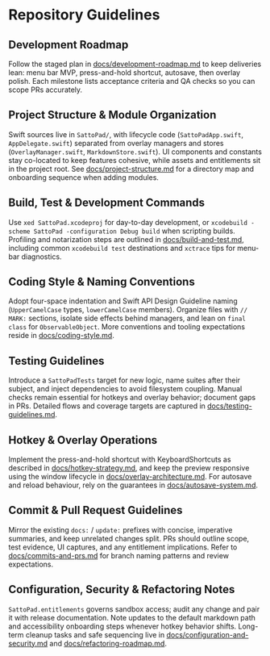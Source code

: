 # Repository Guidelines

## Development Roadmap
Follow the staged plan in [docs/development-roadmap.md](docs/development-roadmap.md) to keep deliveries lean: menu bar MVP, press-and-hold shortcut, autosave, then overlay polish. Each milestone lists acceptance criteria and QA checks so you can scope PRs accurately.

## Project Structure & Module Organization
Swift sources live in `SattoPad/`, with lifecycle code (`SattoPadApp.swift`, `AppDelegate.swift`) separated from overlay managers and stores (`OverlayManager.swift`, `MarkdownStore.swift`). UI components and constants stay co-located to keep features cohesive, while assets and entitlements sit in the project root. See [docs/project-structure.md](docs/project-structure.md) for a directory map and onboarding sequence when adding modules.

## Build, Test & Development Commands
Use `xed SattoPad.xcodeproj` for day-to-day development, or `xcodebuild -scheme SattoPad -configuration Debug build` when scripting builds. Profiling and notarization steps are outlined in [docs/build-and-test.md](docs/build-and-test.md), including common `xcodebuild test` destinations and `xctrace` tips for menu-bar diagnostics.

## Coding Style & Naming Conventions
Adopt four-space indentation and Swift API Design Guideline naming (`UpperCamelCase` types, `lowerCamelCase` members). Organize files with `// MARK:` sections, isolate side effects behind managers, and lean on `final class` for `ObservableObject`. More conventions and tooling expectations reside in [docs/coding-style.md](docs/coding-style.md).

## Testing Guidelines
Introduce a `SattoPadTests` target for new logic, name suites after their subject, and inject dependencies to avoid filesystem coupling. Manual checks remain essential for hotkeys and overlay behavior; document gaps in PRs. Detailed flows and coverage targets are captured in [docs/testing-guidelines.md](docs/testing-guidelines.md).

## Hotkey & Overlay Operations
Implement the press-and-hold shortcut with KeyboardShortcuts as described in [docs/hotkey-strategy.md](docs/hotkey-strategy.md), and keep the preview responsive using the window lifecycle in [docs/overlay-architecture.md](docs/overlay-architecture.md). For autosave and reload behaviour, rely on the guarantees in [docs/autosave-system.md](docs/autosave-system.md).

## Commit & Pull Request Guidelines
Mirror the existing `docs:` / `update:` prefixes with concise, imperative summaries, and keep unrelated changes split. PRs should outline scope, test evidence, UI captures, and any entitlement implications. Refer to [docs/commits-and-prs.md](docs/commits-and-prs.md) for branch naming patterns and review expectations.

## Configuration, Security & Refactoring Notes
`SattoPad.entitlements` governs sandbox access; audit any change and pair it with release documentation. Note updates to the default markdown path and accessibility onboarding steps whenever hotkey behavior shifts. Long-term cleanup tasks and safe sequencing live in [docs/configuration-and-security.md](docs/configuration-and-security.md) and [docs/refactoring-roadmap.md](docs/refactoring-roadmap.md).
